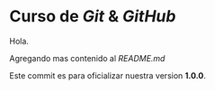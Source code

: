 # Curso de _Git_ & _GitHub_

Hola.

Agregando mas contenido al _README.md_

Este commit es para oficializar nuestra version **1.0.0**.